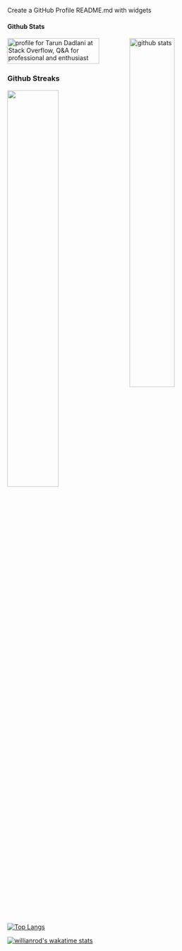 Create a GitHub Profile README.md with widgets

#### Github Stats
<img src="https://github-readme-stats.vercel.app/api?username=tarun080698&show_icons=true&theme=gotham" alt="github stats" width="45%" align="right"/>

<a href="https://stackoverflow.com/users/12967735/tarun-dadlani"><img src="https://stackoverflow.com/users/flair/12967735.png?theme=dark" width="208" height="58" alt="profile for Tarun Dadlani at Stack Overflow, Q&amp;A for professional and enthusiast programmers" title="profile for Tarun Dadlani at Stack Overflow, Q&amp;A for professional and enthusiast programmers"></a>

### Github Streaks
<img src="https://github-readme-streak-stats.herokuapp.com/?user=tarun080698&theme=dark" width="48%" >


[![Top Langs](https://github-readme-stats.vercel.app/api/top-langs/?username=tarun080698&layout=compact)](https://github.com/anuraghazra/github-readme-stats)


[![willianrod's wakatime stats](https://github-readme-stats.vercel.app/api/wakatime?username=tarun080698)](https://github.com/anuraghazra/github-readme-stats)
